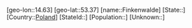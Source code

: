 ﻿---
location: [53.37,14.63]
type: City
tags:
- geo/City


SpocWebEntityId: 30169
isDeleted: false
confidential: public

---
[geo-lon::14.63]
[geo-lat::53.37]
[name::Finkenwalde]
[State::]
[Country::[Poland](geo/Continent/Europe/Poland.md)]
[StateId::]
[Population::]
[Unknown::]

